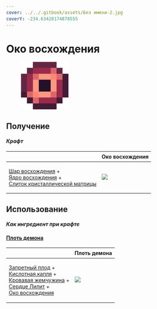 ```yaml
---
cover: ../../.gitbook/assets/Без имени-2.jpg
coverY: -234.63428174878555
---
```


# Око восхождения

<figure><img src="../../.gitbook/assets/eye_projectile_128.png" alt=""><figcaption></figcaption></figure>

## Получение

#### _Крафт_

| ㅤ                                                                                                                                                                                     | Око восхождения                                |
| ------------------------------------------------------------------------------------------------------------------------------------------------------------------------------------- | ---------------------------------------------- |
| <p><a href="ascent_projectile.md">Шар восхождения</a> +<br><a href="ascentcore.md">Ядро восхождения</a> +<br><a href="crystal_matrix_ingot.md">Слиток кристаллической матрицы</a></p> | ![](../../.gitbook/assets/eye\_projectile.png) |

## Использование

#### _Как ингредиент при крафте_

#### [Плоть демона](demon\_flesh.md)

| ㅤ                                                                                                                                                                                                                                                                           | Плоть демона                                |
| --------------------------------------------------------------------------------------------------------------------------------------------------------------------------------------------------------------------------------------------------------------------------- | ------------------------------------------- |
| <p><a href="forbidden_fruit.md">Запретный плод</a> +<br><a href="acid.md">Кислотная капля</a> +<br><a href="blood_pearl_of_teleportation.md">Кровавая жемчужина</a> +<br><a href="sweet_heart.md">Сердце Лилит</a> +<br><a href="eye_projectile.md">Око восхождения</a></p> | ![](../../.gitbook/assets/demon\_flesh.png) |
